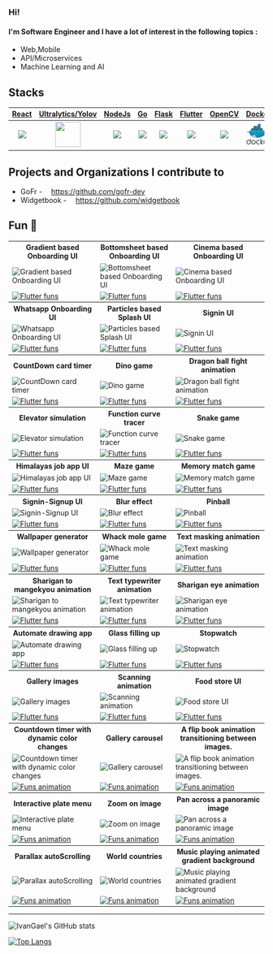 <h3>Hi!</h3>

<h4>I'm Software Engineer and I have a lot of interest in the following topics :</h4>

- Web,Mobile
- API/Microservices
- Machine Learning and AI 


## Stacks

| [React](https://reactjs.org/) | [Ultralytics/Yolov](https://www.ultralytics.com/fr) | [NodeJs](https://nodejs.org/) | [Go](https://go.dev/) | [Flask](https://flask.palletsprojects.com/en/3.0.x/) | [Flutter](https://flutter.dev/) | [OpenCV](https://opencv.org/) | [Docker](https://www.docker.com/) | [GCP](https://cloud.google.com) | [Firebase](https://firebase.google.com/) |
| :---: | :---: | :---: | :---: | :---: | :---: | :---: | :---: | :---: | :---: | 
| <img src="https://img.shields.io/static/v1?label=&message=React&color=61DAFB&logo=react&logoColor=FFFFFF" width="100"> | <img src="https://assets-global.website-files.com/646dd1f1a3703e451ba81ecc/6499468f33db295c5a1219ec_Ultralytics_mark_blue.svg" width="50" height="50"> | <img src="https://img.shields.io/static/v1?label=&message=Node.js&color=339933&logo=nodedotjs&logoColor=FFFFFF" width="100"> | <img src="https://img.shields.io/static/v1?label=&message=Go&color=007d9c&logo=go&logoColor=FFFFFF" width="100"> | <img src="https://img.shields.io/static/v1?label=&message=Flask&color=61DEFB&logo=flask&logoColor=FFFFFF" width="100"> | <img src="https://img.shields.io/static/v1?label=&message=Flutter&color=01DAFB&logo=flutter&logoColor=FFFFFF" width="100"> | <img src="https://www.vectorlogo.zone/logos/opencv/opencv-icon.svg" width="100"> | <img src="https://raw.githubusercontent.com/devicons/devicon/master/icons/docker/docker-original-wordmark.svg" width="100"> | <img src="https://www.vectorlogo.zone/logos/google_cloud/google_cloud-icon.svg" width="100"> | <img src="https://www.vectorlogo.zone/logos/firebase/firebase-icon.svg" width="100"> |


## Projects and Organizations I contribute to
- GoFr - <img src="https://github.com/IvanGael/IvanGael/assets/75835662/9be73cde-6b3e-4387-8d16-f961424aca8c" width="10px" height="10px" > https://github.com/gofr-dev
- Widgetbook - <img src="https://github.com/IvanGael/IvanGael/assets/75835662/ac3e0db1-095b-4a6a-857f-da7565263b14" width="10px" height="10px"> https://github.com/widgetbook



## Fun 🙂

<table>
	<tbody width="100%">
		<tr>
			<th>Gradient based Onboarding UI</th>	
			<th>Bottomsheet based Onboarding UI</th>	
			<th>Cinema based Onboarding UI</th>
		</tr>
		<tr>
			<td>
				<img src="https://storage.googleapis.com/buildship-vos7yw-europe-west1/uploaded-files/gradient_based_onboarding.gif" alt="Gradient based Onboarding UI"></img>
			</td>
			<td>
				<img src="https://storage.googleapis.com/buildship-vos7yw-europe-west1/uploaded-files/bottomsheet_based_onboarding.gif" alt="Bottomsheet based Onboarding UI"></img>
			</td>
			<td>
			<img src="https://storage.googleapis.com/buildship-vos7yw-europe-west1/uploaded-files/cinema_based_onboarding.gif" alt="Cinema based Onboarding UI"></img>
			</td>
		</tr>
		<tr>
			<td>
				<a href="https://github.com/IvanGael/flutter-funs">
					<img src="https://github-readme-stats.vercel.app/api/pin/?username=IvanGael&repo=flutter-funs&theme=tokyonight" alt="Flutter funs" />
				</a>
			</td>
			<td>
				<a href="https://github.com/IvanGael/flutter-funs">
					<img src="https://github-readme-stats.vercel.app/api/pin/?username=IvanGael&repo=flutter-funs&theme=tokyonight" alt="Flutter funs" />
				</a>
			</td>
			<td>
				<a href="https://github.com/IvanGael/flutter-funs">
					<img src="https://github-readme-stats.vercel.app/api/pin/?username=IvanGael&repo=flutter-funs&theme=tokyonight" alt="Flutter funs" />
				</a>
			</td>
		</tr>
	<tr>
			<th>Whatsapp Onboarding UI</th>	
			<th>Particles based Splash UI</th>	
			<th>Signin UI</th>
		</tr>
		<tr>
			<td>
				<img src="https://storage.googleapis.com/buildship-vos7yw-europe-west1/uploaded-files/whatsapp_onboarding.gif" alt="Whatsapp Onboarding UI"></img>
			</td>
			<td>
				<img src="https://storage.googleapis.com/buildship-vos7yw-europe-west1/uploaded-files/particles_based_splash.gif" alt="Particles based Splash UI"></img>
			</td>
			<td>
			<img src="https://storage.googleapis.com/buildship-vos7yw-europe-west1/uploaded-files/signin1.gif" alt="Signin UI"></img>
			</td>
		</tr>
		<tr>
			<td>
				<a href="https://github.com/IvanGael/flutter-funs">
					<img src="https://github-readme-stats.vercel.app/api/pin/?username=IvanGael&repo=flutter-funs&theme=tokyonight" alt="Flutter funs" />
				</a>
			</td>
			<td>
				<a href="https://github.com/IvanGael/flutter-funs">
					<img src="https://github-readme-stats.vercel.app/api/pin/?username=IvanGael&repo=flutter-funs&theme=tokyonight" alt="Flutter funs" />
				</a>
			</td>
			<td>
				<a href="https://github.com/IvanGael/flutter-funs">
					<img src="https://github-readme-stats.vercel.app/api/pin/?username=IvanGael&repo=flutter-funs&theme=tokyonight" alt="Flutter funs" />
				</a>
			</td>
		</tr>
	<tr>
			<th>CountDown card timer</th>	
			<th>Dino game</th>	
			<th>Dragon ball fight animation</th>
		</tr>
		<tr>
			<td>
				<img src="https://storage.googleapis.com/buildship-vos7yw-europe-west1/uploaded-files/countdown_card_timer.gif" alt="CountDown card timer"></img>
			</td>
			<td>
				<img src="https://storage.googleapis.com/buildship-vos7yw-europe-west1/uploaded-files/dino_game.gif" alt="Dino game"></img>
			</td>
			<td>
			<img src="https://storage.googleapis.com/buildship-vos7yw-europe-west1/uploaded-files/dragonball_fight_anim.gif" alt="Dragon ball fight animation"></img>
			</td>
		</tr>
		<tr>
			<td>
				<a href="https://github.com/IvanGael/flutter-funs">
					<img src="https://github-readme-stats.vercel.app/api/pin/?username=IvanGael&repo=flutter-funs&theme=tokyonight" alt="Flutter funs" />
				</a>
			</td>
			<td>
				<a href="https://github.com/IvanGael/flutter-funs">
					<img src="https://github-readme-stats.vercel.app/api/pin/?username=IvanGael&repo=flutter-funs&theme=tokyonight" alt="Flutter funs" />
				</a>
			</td>
			<td>
				<a href="https://github.com/IvanGael/flutter-funs">
					<img src="https://github-readme-stats.vercel.app/api/pin/?username=IvanGael&repo=flutter-funs&theme=tokyonight" alt="Flutter funs" />
				</a>
			</td>
		</tr>
	<tr>
			<th>Elevator simulation</th>	
			<th>Function curve tracer</th>	
			<th>Snake game</th>
		</tr>
		<tr>
			<td>
				<img src="https://storage.googleapis.com/buildship-vos7yw-europe-west1/uploaded-files/elevator_sim.gif" alt="Elevator simulation"></img>
			</td>
			<td>
				<img src="https://storage.googleapis.com/buildship-vos7yw-europe-west1/uploaded-files/function_rep_curve.gif" alt="Function curve tracer"></img>
			</td>
			<td>
			<img src="https://storage.googleapis.com/buildship-vos7yw-europe-west1/uploaded-files/snake_game.gif" alt="Snake game"></img>
			</td>
		</tr>
		<tr>
			<td>
				<a href="https://github.com/IvanGael/flutter-funs">
					<img src="https://github-readme-stats.vercel.app/api/pin/?username=IvanGael&repo=flutter-funs&theme=tokyonight" alt="Flutter funs" />
				</a>
			</td>
			<td>
				<a href="https://github.com/IvanGael/flutter-funs">
					<img src="https://github-readme-stats.vercel.app/api/pin/?username=IvanGael&repo=flutter-funs&theme=tokyonight" alt="Flutter funs" />
				</a>
			</td>
			<td>
				<a href="https://github.com/IvanGael/flutter-funs">
					<img src="https://github-readme-stats.vercel.app/api/pin/?username=IvanGael&repo=flutter-funs&theme=tokyonight" alt="Flutter funs" />
				</a>
			</td>
		</tr>
	<tr>
			<th>Himalayas job app UI</th>	
			<th>Maze game</th>	
			<th>Memory match game</th>
		</tr>
		<tr>
			<td>
				<img src="https://storage.googleapis.com/buildship-vos7yw-europe-west1/uploaded-files/himalayas_job_app.gif" alt="Himalayas job app UI"></img>
			</td>
			<td>
				<img src="https://storage.googleapis.com/buildship-vos7yw-europe-west1/uploaded-files/maze_game.gif" alt="Maze game"></img>
			</td>
			<td>
			<img src="https://storage.googleapis.com/buildship-vos7yw-europe-west1/uploaded-files/memory_match_game.gif" alt="Memory match game"></img>
			</td>
		</tr>
		<tr>
			<td>
				<a href="https://github.com/IvanGael/flutter-funs">
					<img src="https://github-readme-stats.vercel.app/api/pin/?username=IvanGael&repo=flutter-funs&theme=tokyonight" alt="Flutter funs" />
				</a>
			</td>
			<td>
				<a href="https://github.com/IvanGael/flutter-funs">
					<img src="https://github-readme-stats.vercel.app/api/pin/?username=IvanGael&repo=flutter-funs&theme=tokyonight" alt="Flutter funs" />
				</a>
			</td>
			<td>
				<a href="https://github.com/IvanGael/flutter-funs">
					<img src="https://github-readme-stats.vercel.app/api/pin/?username=IvanGael&repo=flutter-funs&theme=tokyonight" alt="Flutter funs" />
				</a>
			</td>
		</tr>
	<tr>
			<th>Signin-Signup UI</th>	
			<th>Blur effect</th>	
			<th>Pinball</th>
		</tr>
		<tr>
			<td>
				<img src="https://storage.googleapis.com/buildship-vos7yw-europe-west1/uploaded-files/signin_signup1.gif" alt="Signin-Signup UI"></img>
			</td>
			<td>
				<img src="https://storage.googleapis.com/buildship-vos7yw-europe-west1/uploaded-files/blur_effect.gif" alt="Blur effect"></img>
			</td>
			<td>
			<img src="https://storage.googleapis.com/buildship-vos7yw-europe-west1/uploaded-files/pinball_game.gif" alt="Pinball"></img>
			</td>
		</tr>
		<tr>
			<td>
				<a href="https://github.com/IvanGael/flutter-funs">
					<img src="https://github-readme-stats.vercel.app/api/pin/?username=IvanGael&repo=flutter-funs&theme=tokyonight" alt="Flutter funs" />
				</a>
			</td>
			<td>
				<a href="https://github.com/IvanGael/flutter-funs">
					<img src="https://github-readme-stats.vercel.app/api/pin/?username=IvanGael&repo=flutter-funs&theme=tokyonight" alt="Flutter funs" />
				</a>
			</td>
			<td>
				<a href="https://github.com/IvanGael/flutter-funs">
					<img src="https://github-readme-stats.vercel.app/api/pin/?username=IvanGael&repo=flutter-funs&theme=tokyonight" alt="Flutter funs" />
				</a>
			</td>
		</tr>
	<tr>
			<th>Wallpaper generator</th>	
			<th>Whack mole game</th>	
			<th>Text masking animation</th>
		</tr>
		<tr>
			<td>
				<img src="https://storage.googleapis.com/buildship-vos7yw-europe-west1/uploaded-files/wallpaper_generator.gif" alt="Wallpaper generator"></img>
			</td>
			<td>
				<img src="https://storage.googleapis.com/buildship-vos7yw-europe-west1/uploaded-files/whack_mole_game.gif" alt="Whack mole game"></img>
			</td>
			<td>
			<img src="https://storage.googleapis.com/buildship-vos7yw-europe-west1/uploaded-files/text_masking_anim.gif" alt="Text masking animation"></img>
			</td>
		</tr>
		<tr>
			<td>
				<a href="https://github.com/IvanGael/flutter-funs">
					<img src="https://github-readme-stats.vercel.app/api/pin/?username=IvanGael&repo=flutter-funs&theme=tokyonight" alt="Flutter funs" />
				</a>
			</td>
			<td>
				<a href="https://github.com/IvanGael/flutter-funs">
					<img src="https://github-readme-stats.vercel.app/api/pin/?username=IvanGael&repo=flutter-funs&theme=tokyonight" alt="Flutter funs" />
				</a>
			</td>
			<td>
				<a href="https://github.com/IvanGael/flutter-funs">
					<img src="https://github-readme-stats.vercel.app/api/pin/?username=IvanGael&repo=flutter-funs&theme=tokyonight" alt="Flutter funs" />
				</a>
			</td>
		</tr>
	<tr>
			<th>Sharigan to mangekyou animation</th>	
			<th>Text typewriter animation</th>	
			<th>Sharigan eye animation</th>
		</tr>
		<tr>
			<td>
				<img src="https://storage.googleapis.com/buildship-vos7yw-europe-west1/uploaded-files/sharigan_to_mangekyou.gif" alt="Sharigan to mangekyou animation"></img>
			</td>
			<td>
				<img src="https://storage.googleapis.com/buildship-vos7yw-europe-west1/uploaded-files/text_typewriter_anim.gif" alt="Text typewriter animation"></img>
			</td>
			<td>
			<img src="https://storage.googleapis.com/buildship-vos7yw-europe-west1/uploaded-files/sharing_eye_anim.gif" alt="Sharigan eye animation"></img>
			</td>
		</tr>
		<tr>
			<td>
				<a href="https://github.com/IvanGael/flutter-funs/blob/main/lib/sharingan_to_mangekyou_screen.dart">
					<img src="https://github-readme-stats.vercel.app/api/pin/?username=IvanGael&repo=flutter-funs&theme=tokyonight" alt="Flutter funs" />
				</a>
			</td>
			<td>
				<a href="https://github.com/IvanGael/flutter-funs/blob/main/lib/typewriter_text_animation.dart">
					<img src="https://github-readme-stats.vercel.app/api/pin/?username=IvanGael&repo=flutter-funs&theme=tokyonight" alt="Flutter funs" />
				</a>
			</td>
			<td>
				<a href="https://github.com/IvanGael/flutter-funs/blob/main/lib/eye_modeling.dart">
					<img src="https://github-readme-stats.vercel.app/api/pin/?username=IvanGael&repo=flutter-funs&theme=tokyonight" alt="Flutter funs" />
				</a>
			</td>
		</tr>
	<tr>
			<th>Automate drawing app</th>
		<th>Glass filling up</th>
		<th>Stopwatch</th>
		</tr>
		<tr>
			<td>
				<img src="https://storage.googleapis.com/buildship-vos7yw-europe-west1/uploaded-files/atdr.gif" alt="Automate drawing app"></img>
			</td>
	<td>
				<img src="https://storage.googleapis.com/buildship-vos7yw-europe-west1/uploaded-files/lemon-chck.gif" alt="Glass filling up"></img>
			</td>
	<td>
				<img src="https://storage.googleapis.com/buildship-vos7yw-europe-west1/uploaded-files/stpch.gif" alt="Stopwatch"></img>
			</td>
		</tr>
		<tr>
			<td>
				<a href="https://github.com/IvanGael/flutter-funs">
					<img src="https://github-readme-stats.vercel.app/api/pin/?username=IvanGael&repo=flutter-funs&theme=tokyonight" alt="Flutter funs" />
				</a>
			</td>
			<td>
				<a href="https://github.com/IvanGael/flutter-funs">
					<img src="https://github-readme-stats.vercel.app/api/pin/?username=IvanGael&repo=flutter-funs&theme=tokyonight" alt="Flutter funs" />
				</a>
			</td>
			<td>
				<a href="https://github.com/IvanGael/flutter-funs">
					<img src="https://github-readme-stats.vercel.app/api/pin/?username=IvanGael&repo=flutter-funs&theme=tokyonight" alt="Flutter funs" />
				</a>
			</td>
		</tr>
	<tr>
			<th>Gallery images</th>
		<th>Scanning animation</th>
		<th>Food store UI</th>
		</tr>
		<tr>
			<td>
				<img src="https://storage.googleapis.com/buildship-vos7yw-europe-west1/uploaded-files/g_im.gif" alt="Gallery images"></img>
			</td>
	<td>
				<img src="https://storage.googleapis.com/buildship-vos7yw-europe-west1/uploaded-files/scning.gif" alt="Scanning animation"></img>
			</td>
	<td>
				<img src="https://storage.googleapis.com/buildship-vos7yw-europe-west1/uploaded-files/fdst.gif" alt="Food store UI"></img>
			</td>
		</tr>
		<tr>
			<td>
				<a href="https://github.com/IvanGael/flutter-funs">
					<img src="https://github-readme-stats.vercel.app/api/pin/?username=IvanGael&repo=flutter-funs&theme=tokyonight" alt="Flutter funs" />
				</a>
			</td>
			<td>
				<a href="https://github.com/IvanGael/flutter-funs">
					<img src="https://github-readme-stats.vercel.app/api/pin/?username=IvanGael&repo=flutter-funs&theme=tokyonight" alt="Flutter funs" />
				</a>
			</td>
			<td>
				<a href="https://github.com/IvanGael/flutter-funs">
					<img src="https://github-readme-stats.vercel.app/api/pin/?username=IvanGael&repo=flutter-funs&theme=tokyonight" alt="Flutter funs" />
				</a>
			</td>
		</tr>
	<tr>
			<th>Countdown timer with dynamic color changes</th>
		<th>Gallery carousel</th>
		<th>A flip book animation transitioning between images.</th>
		</tr>
		<tr>
			<td>
			<img src="https://github.com/IvanGael/IvanGael/assets/75835662/ddc02193-2221-4fb7-8330-17367e8c8c49" alt="Countdown timer with dynamic color changes"></img>
			</td>
	<td>
				<img src="https://github.com/IvanGael/IvanGael/assets/75835662/b8133469-78f6-481b-8694-658e92714ba4" alt="Gallery carousel"></img>
			</td>
	<td>
				<img src="https://storage.googleapis.com/buildship-vos7yw-europe-west1/uploaded-files/flip_book.gif" alt="A flip book animation transitioning between images."></img>
			</td>
		</tr>
		<tr>
			<td>
				<a href="https://github.com/IvanGael/funs-animation">
					<img src="https://github-readme-stats.vercel.app/api/pin/?username=IvanGael&repo=funs-animation&theme=tokyonight" alt="Funs animation" />
				</a>
			</td>
			<td>
				<a href="https://github.com/IvanGael/funs-animation">
					<img src="https://github-readme-stats.vercel.app/api/pin/?username=IvanGael&repo=funs-animation&theme=tokyonight" alt="Funs animation" />
				</a>
			</td>
			<td>
				<a href="https://github.com/IvanGael/funs-animation">
					<img src="https://github-readme-stats.vercel.app/api/pin/?username=IvanGael&repo=funs-animation&theme=tokyonight" alt="Funs animation" />
				</a>
			</td>
		</tr>
	<tr>
			<th>Interactive plate menu</th>
		<th>Zoom on image</th>
		<th>Pan across a panoramic image</th>
		</tr>
		<tr>
			<td>
			<img src="https://github.com/IvanGael/IvanGael/assets/75835662/efb57e14-0da8-4ee5-af93-5466d7312b5c" alt="Interactive plate menu"></img>
			</td>
	<td>
				<img src="https://github.com/IvanGael/IvanGael/assets/75835662/f004c95f-9f39-4cde-8ac0-b7daa8b1033b" alt="Zoom on image"></img>
			</td>
	<td>
				<img src="https://github.com/IvanGael/IvanGael/assets/75835662/198c0477-0db5-469b-8a0f-21255a1f593a" alt="Pan across a panoramic image"></img>
			</td>
		</tr>
		<tr>
			<td>
				<a href="https://github.com/IvanGael/funs-animation">
					<img src="https://github-readme-stats.vercel.app/api/pin/?username=IvanGael&repo=funs-animation&theme=tokyonight" alt="Funs animation" />
				</a>
			</td>
			<td>
				<a href="https://github.com/IvanGael/funs-animation">
					<img src="https://github-readme-stats.vercel.app/api/pin/?username=IvanGael&repo=funs-animation&theme=tokyonight" alt="Funs animation" />
				</a>
			</td>
			<td>
				<a href="https://github.com/IvanGael/funs-animation">
					<img src="https://github-readme-stats.vercel.app/api/pin/?username=IvanGael&repo=funs-animation&theme=tokyonight" alt="Funs animation" />
				</a>
			</td>
		</tr>
	<tr>
			<th>Parallax autoScrolling</th>
		<th>World countries</th>
		<th>Music playing animated gradient background</th>
		</tr>
		<tr>
			<td>
			<img src="https://github.com/IvanGael/IvanGael/assets/75835662/3226240c-0361-4cac-87e1-529289d58ebf" alt="Parallax autoScrolling"></img>
			</td>
	<td>
				<img src="https://github.com/IvanGael/IvanGael/assets/75835662/40f665a6-f0e1-4039-9aef-2a57aa9a54ff" alt="World countries"></img>
			</td>
	<td>
				<img src="https://github.com/IvanGael/IvanGael/assets/75835662/e40c1a6e-3cc3-4d4a-bd47-cbc7027f2abb" alt="Music playing animated gradient background"></img>
			</td>
		</tr>
		<tr>
			<td>
				<a href="https://github.com/IvanGael/funs-animation">
					<img src="https://github-readme-stats.vercel.app/api/pin/?username=IvanGael&repo=funs-animation&theme=tokyonight" alt="Funs animation" />
				</a>
			</td>
			<td>
				<a href="https://github.com/IvanGael/funs-animation">
					<img src="https://github-readme-stats.vercel.app/api/pin/?username=IvanGael&repo=funs-animation&theme=tokyonight" alt="Funs animation" />
				</a>
			</td>
			<td>
				<a href="https://github.com/IvanGael/funs-animation">
					<img src="https://github-readme-stats.vercel.app/api/pin/?username=IvanGael&repo=funs-animation&theme=tokyonight" alt="Funs animation" />
				</a>
			</td>
		</tr>
	</tbody>
</table>

---

<!--
## 📊 Stats
![IvanGael's GitHub stats](https://github-readme-stats.vercel.app/api?username=IvanGael&show_icons=true&count_private=true&hide_title=false&theme=tokyonight
) -->

![IvanGael's GitHub stats](https://github-readme-stats.vercel.app/api?username=IvanGael&show_icons=true&count_private=true&hide_title=false&theme=tokyonight
)

[![Top Langs](https://github-readme-stats.vercel.app/api/top-langs/?username=IvanGael&show_icons=true&locale=en&layout=compact&theme=tokyonight)](https://github.com/anuraghazra/github-readme-stats) 
